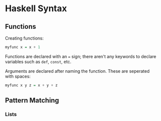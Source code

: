 # Haskell Syntax

## Functions
Creating functions:
```haskell
myfunc x = x + 1
```
Functions are declared with an `=` sign; there aren't any keywords to declare variables such as `def`, `const`, etc. 

Arguments are declared after naming the function. These are seperated with spaces:
```haskell
myfunc x y z = x + y + z
```

## Pattern Matching
### Lists

```
```



